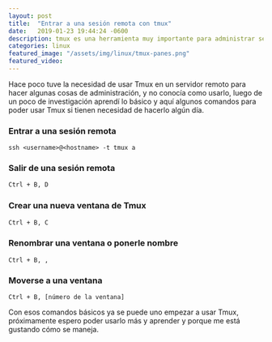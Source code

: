 ```yaml
---
layout: post
title:  "Entrar a una sesión remota con tmux"
date:   2019-01-23 19:44:24 -0600
description: tmux es una herramienta muy importante para administrar servidores.
categories: linux
featured_image: "/assets/img/linux/tmux-panes.png"
featured_video:
---
```


Hace poco tuve la necesidad de usar Tmux en un servidor remoto para hacer algunas cosas de administración, y no 
conocía como usarlo, luego de un poco de investigación aprendí lo básico y aquí algunos comandos para poder usar 
Tmux si tienen necesidad de hacerlo algún día.

### Entrar a una sesión remota

```
ssh <username>@<hostname> -t tmux a
```

### Salir de una sesión remota

```bash
Ctrl + B, D
```

### Crear una nueva ventana de Tmux

```bash
Ctrl + B, C
```

### Renombrar una ventana o ponerle nombre

```
Ctrl + B, ,
```

### Moverse a una ventana

```
Ctrl + B, [número de la ventana]
```

Con esos comandos básicos ya se puede uno empezar a usar Tmux, próximamente espero poder usarlo más y aprender y 
porque me está gustando cómo se maneja.